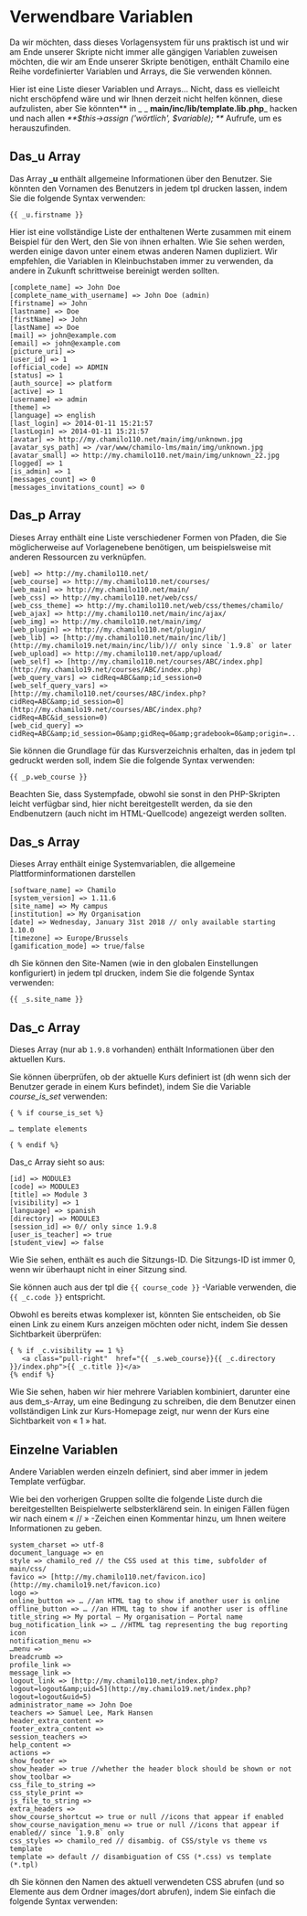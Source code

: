 # Verwendbare Variablen

Da wir möchten, dass dieses Vorlagensystem für uns praktisch ist und wir am Ende unserer Skripte nicht immer alle gängigen Variablen zuweisen möchten, die wir am Ende unserer Skripte benötigen, enthält Chamilo eine Reihe vordefinierter Variablen und Arrays, die Sie verwenden können.

Hier ist eine Liste dieser Variablen und Arrays... Nicht, dass es vielleicht nicht erschöpfend wäre und wir Ihnen derzeit nicht helfen können, diese aufzulisten, aber Sie könnten** in _ _ **main/inc/lib/template.lib.php**_ hacken und nach allen _**$this->assign \('wörtlich', $variable\); **_ Aufrufe, um es herauszufinden.

## Das\_u Array

Das Array **\_u** enthält allgemeine Informationen über den Benutzer. Sie könnten den Vornamen des Benutzers in jedem tpl drucken lassen, indem Sie die folgende Syntax verwenden:

```text
{{ _u.firstname }}
```

Hier ist eine vollständige Liste der enthaltenen Werte zusammen mit einem Beispiel für den Wert, den Sie von ihnen erhalten. Wie Sie sehen werden, werden einige davon unter einem etwas anderen Namen dupliziert. Wir empfehlen, die Variablen in Kleinbuchstaben immer zu verwenden, da andere in Zukunft schrittweise bereinigt werden sollten.

```text
[complete_name] => John Doe
[complete_name_with_username] => John Doe (admin)
[firstname] => John
[lastname] => Doe
[firstName] => John
[lastName] => Doe
[mail] => john@example.com
[email] => john@example.com
[picture_uri] =>
[user_id] => 1
[official_code] => ADMIN
[status] => 1
[auth_source] => platform
[active] => 1
[username] => admin
[theme] =>
[language] => english
[last_login] => 2014-01-11 15:21:57
[lastLogin] => 2014-01-11 15:21:57
[avatar] => http://my.chamilo110.net/main/img/unknown.jpg
[avatar_sys_path] => /var/www/chamilo-lms/main/img/unknown.jpg
[avatar_small] => http://my.chamilo110.net/main/img/unknown_22.jpg
[logged] => 1
[is_admin] => 1
[messages_count] => 0
[messages_invitations_count] => 0
```

## Das\_p Array

Dieses Array enthält eine Liste verschiedener Formen von Pfaden, die Sie möglicherweise auf Vorlagenebene benötigen, um beispielsweise mit anderen Ressourcen zu verknüpfen.

```text
[web] => http://my.chamilo110.net/
[web_course] => http://my.chamilo110.net/courses/
[web_main] => http://my.chamilo110.net/main/
[web_css] => http://my.chamilo110.net/web/css/
[web_css_theme] => http://my.chamilo110.net/web/css/themes/chamilo/
[web_ajax] => http://my.chamilo110.net/main/inc/ajax/
[web_img] => http://my.chamilo110.net/main/img/
[web_plugin] => http://my.chamilo110.net/plugin/
[web_lib] => [http://my.chamilo110.net/main/inc/lib/](http://my.chamilo19.net/main/inc/lib/)// only since `1.9.8` or later
[web_upload] => http://my.chamilo110.net/app/upload/
[web_self] => [http://my.chamilo110.net/courses/ABC/index.php](http://my.chamilo19.net/courses/ABC/index.php)
[web_query_vars] => cidReq=ABC&amp;id_session=0
[web_self_query_vars] => [http://my.chamilo110.net/courses/ABC/index.php?cidReq=ABC&amp;id_session=0](http://my.chamilo19.net/courses/ABC/index.php?cidReq=ABC&id_session=0)
[web_cid_query] => cidReq=ABC&amp;id_session=0&amp;gidReq=0&amp;gradebook=0&amp;origin=...
```

Sie können die Grundlage für das Kursverzeichnis erhalten, das in jedem tpl gedruckt werden soll, indem Sie die folgende Syntax verwenden:

```text
{{ _p.web_course }}
```

Beachten Sie, dass Systempfade, obwohl sie sonst in den PHP-Skripten leicht verfügbar sind, hier nicht bereitgestellt werden, da sie den Endbenutzern (auch nicht im HTML-Quellcode\) angezeigt werden sollten.

## Das\_s Array

Dieses Array enthält einige Systemvariablen, die allgemeine Plattforminformationen darstellen

```text
[software_name] => Chamilo
[system_version] => 1.11.6
[site_name] => My campus
[institution] => My Organisation
[date] => Wednesday, January 31st 2018 // only available starting 1.10.0
[timezone] => Europe/Brussels
[gamification_mode] => true/false
```

dh Sie können den Site-Namen \(wie in den globalen Einstellungen konfiguriert\) in jedem tpl drucken, indem Sie die folgende Syntax verwenden:

```text
{{ _s.site_name }}
```

## Das\_c Array

Dieses Array \(nur ab `1.9.8` vorhanden\) enthält Informationen über den aktuellen Kurs.

Sie können überprüfen, ob der aktuelle Kurs definiert ist \(dh wenn sich der Benutzer gerade in einem Kurs befindet\), indem Sie die Variable _course\_is\_set_ verwenden:

```text
{ % if course_is_set %}

… template elements

{ % endif %}
```

Das\_c Array sieht so aus:

```text
[id] => MODULE3
[code] => MODULE3
[title] => Module 3
[visibility] => 1
[language] => spanish
[directory] => MODULE3
[session_id] => 0// only since 1.9.8
[user_is_teacher] => true
[student_view] => false
```

Wie Sie sehen, enthält es auch die Sitzungs-ID. Die Sitzungs-ID ist immer 0, wenn wir überhaupt nicht in einer Sitzung sind.

Sie können auch aus der tpl die `{{ course_code }}` -Variable verwenden, die `{{ _c.code }}` entspricht.

Obwohl es bereits etwas komplexer ist, könnten Sie entscheiden, ob Sie einen Link zu einem Kurs anzeigen möchten oder nicht, indem Sie dessen Sichtbarkeit überprüfen:

```text
{ % if _c.visibility == 1 %}
   <a class="pull-right"  href="{{ _s.web_course}}{{ _c.directory }}/index.php">{{ _c.title }}</a>
{% endif %}
```

Wie Sie sehen, haben wir hier mehrere Variablen kombiniert, darunter eine aus dem\_s-Array, um eine Bedingung zu schreiben, die dem Benutzer einen vollständigen Link zur Kurs-Homepage zeigt, nur wenn der Kurs eine Sichtbarkeit von « 1 » hat.

## Einzelne Variablen

Andere Variablen werden einzeln definiert, sind aber immer in jedem Template verfügbar.

Wie bei den vorherigen Gruppen sollte die folgende Liste durch die bereitgestellten Beispielwerte selbsterklärend sein. In einigen Fällen fügen wir nach einem « // » -Zeichen einen Kommentar hinzu, um Ihnen weitere Informationen zu geben.

```text
system_charset => utf-8
document_language => en
style => chamilo_red // the CSS used at this time, subfolder of main/css/
favico => [http://my.chamilo110.net/favicon.ico](http://my.chamilo19.net/favicon.ico)
logo =>
online_button => … //an HTML tag to show if another user is online
offline_button => … //an HTML tag to show if another user is offline
title_string => My portal – My organisation – Portal name
bug_notification_link => … //HTML tag representing the bug reporting icon
notification_menu =>
…menu =>
breadcrumb =>
profile_link =>
message_link =>
logout_link => [http://my.chamilo110.net/index.php?logout=logout&amp;uid=5](http://my.chamilo19.net/index.php?logout=logout&uid=5)
administrator_name => John Doe
teachers => Samuel Lee, Mark Hansen
header_extra_content =>
footer_extra_content =>
session_teachers =>
help_content =>
actions =>
show_footer =>
show_header => true //whether the header block should be shown or not
show_toolbar =>
css_file_to_string =>
css_style_print =>
js_file_to_string =>
extra_headers =>
show_course_shortcut => true or null //icons that appear if enabled
show_course_navigation_menu => true or null //icons that appear if enabled// since `1.9.8` only
css_styles => chamilo_red // disambig. of CSS/style vs theme vs template
template => default // disambiguation of CSS (*.css) vs template (*.tpl)
```

dh Sie können den Namen des aktuell verwendeten CSS abrufen \(und so Elemente aus dem Ordner images/dort abrufen\), indem Sie einfach die folgende Syntax verwenden: